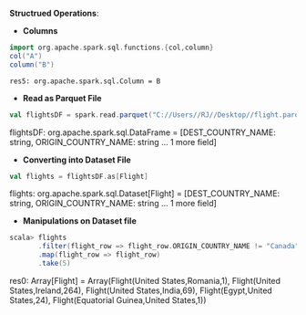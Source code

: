**Structrued Operations**: 

* **Columns**
```scala
import org.apache.spark.sql.functions.{col,column}
col("A")
column("B")
```     
    res5: org.apache.spark.sql.Column = B
     
* **Read as Parquet File**
```scala
val flightsDF = spark.read.parquet("C://Users//RJ//Desktop//flight.parquet")
```
flightsDF: org.apache.spark.sql.DataFrame = [DEST_COUNTRY_NAME: string, ORIGIN_COUNTRY_NAME: string ... 1 more field]

* **Converting into Dataset File**
```scala
val flights = flightsDF.as[Flight]
```
flights: org.apache.spark.sql.Dataset[Flight] = [DEST_COUNTRY_NAME: string, ORIGIN_COUNTRY_NAME: string ... 1 more field]

* **Manipulations on Dataset file**
```scala
scala> flights
       .filter(flight_row => flight_row.ORIGIN_COUNTRY_NAME != "Canada")
       .map(flight_row => flight_row)
       .take(5)
```
res0: Array[Flight] = Array(Flight(United States,Romania,1), Flight(United States,Ireland,264), Flight(United States,India,69), Flight(Egypt,United States,24), Flight(Equatorial Guinea,United States,1))
